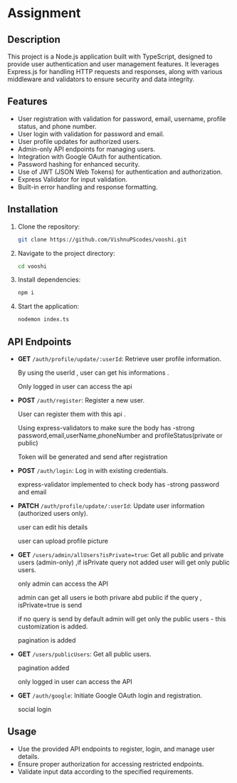 # Assignment

## Description

This project is a Node.js application built with TypeScript, designed to provide user authentication and user management features. It leverages Express.js for handling HTTP requests and responses, along with various middleware and validators to ensure security and data integrity.

## Features

- User registration with validation for password, email, username, profile status, and phone number.
- User login with validation for password and email.
- User profile updates for authorized users.
- Admin-only API endpoints for managing users.
- Integration with Google OAuth for authentication.
- Password hashing for enhanced security.
- Use of JWT (JSON Web Tokens) for authentication and authorization.
- Express Validator for input validation.
- Built-in error handling and response formatting.

## Installation

1. Clone the repository:

   ```bash
   git clone https://github.com/VishnuPScodes/vooshi.git

2. Navigate to the project directory:

   ```bash
   cd vooshi
   
3. Install dependencies:
   
   ```bash
   npm i
   
4. Start the application:
   
   ```bash
   nodemon index.ts

## API Endpoints

- **GET** `/auth/profile/update/:userId`: Retrieve user profile information.
  
    By using the userId , user can get his informations .
  
    Only logged in user can access the api
  
- **POST** `/auth/register`: Register a new user.
  
   User can register them with this api .
  
   Using express-validators to make sure the body has -strong password,email,userName,phoneNumber and profileStatus(private or public)
  
   Token will be generated and send after registration
  
- **POST** `/auth/login`: Log in with existing credentials.
  
   express-validator implemented to check body has -strong password and email
  
- **PATCH** `/auth/profile/update/:userId`: Update user information (authorized users only).
  
   user can edit his details
  
   user can upload profile picture
  
- **GET** `/users/admin/allUsers?isPrivate=true`: Get all public and private users (admin-only) ,if isPrivate query not added user will get only public users.
  
   only admin can access the API
  
   admin can get all users ie both privare abd public if the query , isPrivate=true is send
  
   if no query is send by default admin will get only the public users - this customization is added.
  
   pagination is added
  
- **GET** `/users/publicUsers`: Get all public users.
  
   pagination added
  
   only logged in user can access the API
  
- **GET** `/auth/google`: Initiate Google OAuth login and registration.
  
  social login
  
## Usage

- Use the provided API endpoints to register, login, and manage user details.
- Ensure proper authorization for accessing restricted endpoints.
- Validate input data according to the specified requirements.
   
   
